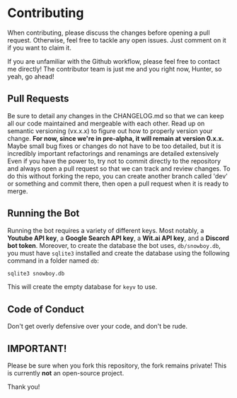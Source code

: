 # Contributing
When contributing, please discuss the changes before opening a pull request.
Otherwise, feel free to tackle any open issues. Just comment on it if you want to claim it.

If you are unfamiliar with the Github workflow, please feel free to contact me directly! The contributor team is just me and you right now, Hunter, so yeah, go ahead!

## Pull Requests
Be sure to detail any changes in the CHANGELOG.md so that we can keep all our code maintained and mergeable with each other.
Read up on semantic versioning (vx.x.x) to figure out how to properly version your change. <b>For now, since we're in pre-alpha, it will remain at version 0.x.x.</b>
Maybe small bug fixes or changes do not have to be too detailed, but it is incredibly important refactorings and renamings are detailed extensively
Even if you have the power to, try not to commit directly to the repository and always open a pull request so that we can track and review changes.
To do this without forking the repo, you can create another branch called 'dev' or something and commit there, then open a pull request when it is ready to merge.

## Running the Bot
Running the bot requires a variety of different keys. Most notably, a <b>Youtube API key</b>, a <b>Google Search API key</b>, a <b>Wit.ai API key</b>, and a <b>Discord bot token</b>.
Moreover, to create the database the bot uses, `db/snowboy.db`, you must have `sqlite3` installed and create the database using the following command in a folder named `db`:
```bash
sqlite3 snowboy.db
```
This will create the empty database for `keyv` to use.

## Code of Conduct
Don't get overly defensive over your code, and don't be rude.

## IMPORTANT!
Please be sure when you fork this repository, the fork remains private! This is currently <b>not</b> an open-source project.

Thank you!
